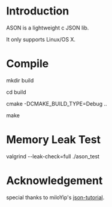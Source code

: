 <h1>Introduction</h1>
<p>ASON is a lightweight c JSON lib.</p>
<p>It only supports Linux/OS X.</p>

<h1>Compile</h1>
<p>mkdir build</p>
<p>cd build</p>
<p>cmake -DCMAKE_BUILD_TYPE=Debug ..</p>
<p>make</p>

<h1>Memory Leak Test</h1>
<p>valgrind --leak-check=full ./ason_test</p>

<h1>Acknowledgement</h1>
<p>special thanks to miloYip's <a href="https://zhuanlan.zhihu.com/json-tutorial">json-tutorial</a>.</p>
